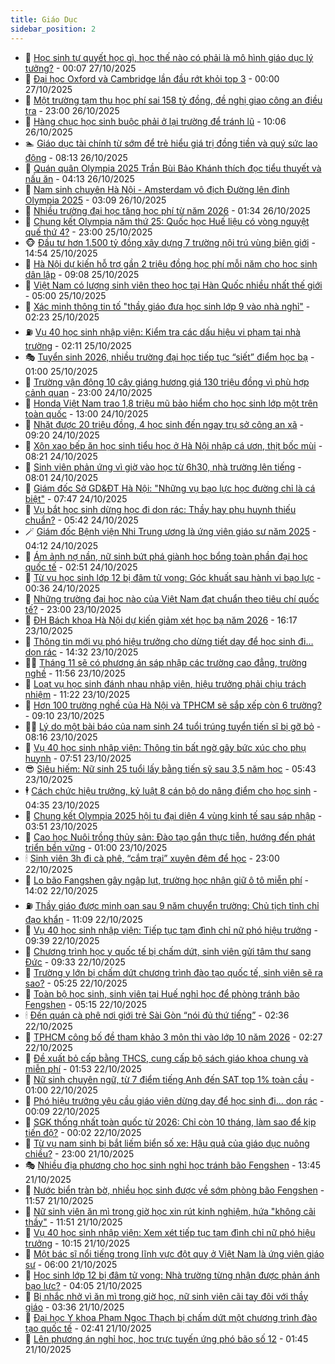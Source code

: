```yaml
---
title: Giáo Dục
sidebar_position: 2
---
```


<!-- dantri-giao-duc:START -->
- 🤡 [Học sinh tự quyết học gì, học thế nào có phải là mô hình giáo dục lý tưởng?](https://dantri.com.vn/giao-duc/hoc-sinh-tu-quyet-hoc-gi-hoc-the-nao-co-phai-la-mo-hinh-giao-duc-ly-tuong-20251026225735923.htm) - 00:07 27/10/2025
- 🗽 [Đại học Oxford và Cambridge lần đầu rớt khỏi top 3](https://dantri.com.vn/giao-duc/dai-hoc-oxford-va-cambridge-lan-dau-rot-khoi-top-3-20251026215603208.htm) - 00:00 27/10/2025
- 🚦 [Một trường tạm thu học phí sai 158 tỷ đồng, đề nghị giao công an điều tra](https://dantri.com.vn/giao-duc/mot-truong-tam-thu-hoc-phi-sai-158-ty-dong-de-nghi-giao-cong-an-dieu-tra-20251026213205260.htm) - 23:00 26/10/2025
- 🌋 [Hàng chục học sinh buộc phải ở lại trường để tránh lũ](https://dantri.com.vn/giao-duc/hang-chuc-hoc-sinh-buoc-phai-o-lai-truong-de-tranh-lu-20251026164600933.htm) - 10:06 26/10/2025
- 🏊 [Giáo dục tài chính từ sớm để trẻ hiểu giá trị đồng tiền và quý sức lao động](https://dantri.com.vn/giao-duc/giao-duc-tai-chinh-tu-som-de-tre-hieu-gia-tri-dong-tien-va-quy-suc-lao-dong-20251026150734715.htm) - 08:13 26/10/2025
- 🎃 [Quán quân Olympia 2025 Trần Bùi Bảo Khánh thích đọc tiểu thuyết và nấu ăn](https://dantri.com.vn/giao-duc/quan-quan-olympia-2025-tran-bui-bao-khanh-thich-doc-tieu-thuyet-va-nau-an-20251026110424374.htm) - 04:13 26/10/2025
- 💄 [Nam sinh chuyên Hà Nội - Amsterdam vô địch Đường lên đỉnh Olympia 2025](https://dantri.com.vn/giao-duc/nam-sinh-chuyen-ha-noi-amsterdam-vo-dich-duong-len-dinh-olympia-2025-20251026100712074.htm) - 03:09 26/10/2025
- 🦅 [Nhiều trường đại học tăng học phí từ năm 2026](https://dantri.com.vn/giao-duc/nhieu-truong-dai-hoc-tang-hoc-phi-tu-nam-2026-20251025214512833.htm) - 01:34 26/10/2025
- 🚦 [Chung kết Olympia năm thứ 25: Quốc học Huế liệu có vòng nguyệt quế thứ 4?](https://dantri.com.vn/giao-duc/chung-ket-olympia-nam-thu-25-quoc-hoc-hue-lieu-co-vong-nguyet-que-thu-4-20251026003909283.htm) - 23:00 25/10/2025
- 🐵 [Đầu tư hơn 1.500 tỷ đồng xây dựng 7 trường nội trú vùng biên giới](https://dantri.com.vn/giao-duc/dau-tu-hon-1500-ty-dong-xay-dung-7-truong-noi-tru-vung-bien-gioi-20251025202407558.htm) - 14:54 25/10/2025
- 🐘 [Hà Nội dự kiến hỗ trợ gần 2 triệu đồng học phí mỗi năm cho học sinh dân lập](https://dantri.com.vn/giao-duc/ha-noi-du-kien-ho-tro-gan-2-trieu-dong-hoc-phi-moi-nam-cho-hoc-sinh-dan-lap-20251025160137171.htm) - 09:08 25/10/2025
- 🦏 [Việt Nam có lượng sinh viên theo học tại Hàn Quốc nhiều nhất thế giới](https://dantri.com.vn/giao-duc/viet-nam-co-luong-sinh-vien-theo-hoc-tai-han-quoc-nhieu-nhat-the-gioi-20251024214852750.htm) - 05:00 25/10/2025
- 💼 [Xác minh thông tin tố &quot;thầy giáo đưa học sinh lớp 9 vào nhà nghỉ&quot;](https://dantri.com.vn/giao-duc/xac-minh-thong-tin-to-thay-giao-dua-hoc-sinh-lop-9-vao-nha-nghi-20251025085746474.htm) - 02:23 25/10/2025
- ⛽️ [Vụ 40 học sinh nhập viện: Kiểm tra các dấu hiệu vi phạm tại nhà trường](https://dantri.com.vn/giao-duc/vu-40-hoc-sinh-nhap-vien-kiem-tra-cac-dau-hieu-vi-pham-tai-nha-truong-20251025073414297.htm) - 02:11 25/10/2025
- 🎭 [Tuyển sinh 2026, nhiều trường đại học tiếp tục “siết” điểm học bạ](https://dantri.com.vn/giao-duc/tuyen-sinh-2026-nhieu-truong-dai-hoc-tiep-tuc-siet-diem-hoc-ba-20251024140628053.htm) - 01:00 25/10/2025
- 🎃 [Trường vận động 10 cây giáng hương giá 130 triệu đồng vì phù hợp cảnh quan](https://dantri.com.vn/giao-duc/truong-van-dong-10-cay-giang-huong-gia-130-trieu-dong-vi-phu-hop-canh-quan-20251024201842881.htm) - 23:00 24/10/2025
- 🚀 [Honda Việt Nam trao 1,8 triệu mũ bảo hiểm cho học sinh lớp một trên toàn quốc](https://dantri.com.vn/giao-duc/honda-viet-nam-trao-18-trieu-mu-bao-hiem-cho-hoc-sinh-lop-mot-tren-toan-quoc-20251024194803934.htm) - 13:00 24/10/2025
- 👀 [Nhặt được 20 triệu đồng, 4 học sinh đến ngay trụ sở công an xã](https://dantri.com.vn/giao-duc/nhat-duoc-20-trieu-dong-4-hoc-sinh-den-ngay-tru-so-cong-an-xa-20251024160826047.htm) - 09:20 24/10/2025
- 🌝 [Xôn xao bếp ăn học sinh tiểu học ở Hà Nội nhập cá ươn, thịt bốc mùi](https://dantri.com.vn/giao-duc/xon-xao-bep-an-hoc-sinh-tieu-hoc-o-ha-noi-nhap-ca-uon-thit-boc-mui-20251024150648312.htm) - 08:21 24/10/2025
- 🤗 [Sinh viên phản ứng vì giờ vào học từ 6h30, nhà trường lên tiếng](https://dantri.com.vn/giao-duc/sinh-vien-phan-ung-vi-gio-vao-hoc-tu-6h30-nha-truong-len-tieng-20251024144219007.htm) - 08:01 24/10/2025
- 🦄 [Giám đốc Sở GD&amp;ĐT Hà Nội: &quot;Những vụ bạo lực học đường chỉ là cá biệt&quot;](https://dantri.com.vn/giao-duc/giam-doc-so-gddt-ha-noi-nhung-vu-bao-luc-hoc-duong-chi-la-ca-biet-20251024143127894.htm) - 07:47 24/10/2025
- 🦍 [Vụ bắt học sinh dừng học đi dọn rác: Thầy hay phụ huynh thiếu chuẩn?](https://dantri.com.vn/giao-duc/vu-bat-hoc-sinh-dung-hoc-di-don-rac-thay-hay-phu-huynh-thieu-chuan-20251024121805558.htm) - 05:42 24/10/2025
- 🪄 [Giám đốc Bệnh viện Nhi Trung ương là ứng viên giáo sư năm 2025](https://dantri.com.vn/giao-duc/giam-doc-benh-vien-nhi-trung-uong-la-ung-vien-giao-su-nam-2025-20251024110057625.htm) - 04:12 24/10/2025
- 🦆 [Ám ảnh nợ nần, nữ sinh bứt phá giành học bổng toàn phần đại học quốc tế](https://dantri.com.vn/giao-duc/am-anh-no-nan-nu-sinh-but-pha-gianh-hoc-bong-toan-phan-dai-hoc-quoc-te-20251024091951873.htm) - 02:51 24/10/2025
- 🚀 [Từ vụ học sinh lớp 12 bị đâm tử vong: Góc khuất sau hành vi bạo lực](https://dantri.com.vn/giao-duc/tu-vu-hoc-sinh-lop-12-bi-dam-tu-vong-goc-khuat-sau-hanh-vi-bao-luc-20251023102153840.htm) - 00:36 24/10/2025
- 🦒 [Những trường đại học nào của Việt Nam đạt chuẩn theo tiêu chí quốc tế?](https://dantri.com.vn/giao-duc/nhung-truong-dai-hoc-nao-cua-viet-nam-dat-chuan-theo-tieu-chi-quoc-te-20251023155147570.htm) - 23:00 23/10/2025
- 🤡 [ĐH Bách khoa Hà Nội dự kiến giảm xét học bạ năm 2026](https://dantri.com.vn/giao-duc/dh-bach-khoa-ha-noi-du-kien-giam-xet-hoc-ba-nam-2026-20251023230010355.htm) - 16:17 23/10/2025
- 🤔 [Thông tin mới vụ phó hiệu trưởng cho dừng tiết dạy để học sinh đi… dọn rác](https://dantri.com.vn/giao-duc/thong-tin-moi-vu-pho-hieu-truong-cho-dung-tiet-day-de-hoc-sinh-di-don-rac-20251023185440494.htm) - 14:32 23/10/2025
- 🧑‍💻 [Tháng 11 sẽ có phương án sáp nhập các trường cao đẳng, trường nghề](https://dantri.com.vn/giao-duc/thang-11-se-co-phuong-an-sap-nhap-cac-truong-cao-dang-truong-nghe-20251023183717990.htm) - 11:56 23/10/2025
- 🤡 [Loạt vụ học sinh đánh nhau nhập viện, hiệu trưởng phải chịu trách nhiệm](https://dantri.com.vn/giao-duc/loat-vu-hoc-sinh-danh-nhau-nhap-vien-hieu-truong-phai-chiu-trach-nhiem-20251021183956463.htm) - 11:22 23/10/2025
- 🧠 [Hơn 100 trường nghề của Hà Nội và TPHCM sẽ sắp xếp còn 6 trường?](https://dantri.com.vn/giao-duc/hon-100-truong-nghe-cua-ha-noi-va-tphcm-se-sap-xep-con-6-truong-20251023155605593.htm) - 09:10 23/10/2025
- 🧑‍💻 [Lý do một bài báo của nam sinh 24 tuổi trúng tuyển tiến sĩ bị gỡ bỏ](https://dantri.com.vn/giao-duc/ly-do-mot-bai-bao-cua-nam-sinh-24-tuoi-trung-tuyen-tien-si-bi-go-bo-20251023145905891.htm) - 08:16 23/10/2025
- 🧠 [Vụ 40 học sinh nhập viện: Thông tin bất ngờ gây bức xúc cho phụ huynh](https://dantri.com.vn/giao-duc/vu-40-hoc-sinh-nhap-vien-thong-tin-bat-ngo-gay-buc-xuc-cho-phu-huynh-20251023122429160.htm) - 07:51 23/10/2025
- 😎 [Siêu hiếm: Nữ sinh 25 tuổi lấy bằng tiến sỹ sau 3,5 năm học](https://dantri.com.vn/giao-duc/sieu-hiem-nu-sinh-25-tuoi-lay-bang-tien-sy-sau-35-nam-hoc-20251023112408694.htm) - 05:43 23/10/2025
- 🕴 [Cách chức hiệu trưởng, kỷ luật 8 cán bộ do nâng điểm cho học sinh](https://dantri.com.vn/giao-duc/cach-chuc-hieu-truong-ky-luat-8-can-bo-do-nang-diem-cho-hoc-sinh-20251023112842558.htm) - 04:35 23/10/2025
- 🧠 [Chung kết Olympia 2025 hội tụ đại diện 4 vùng kinh tế sau sáp nhập](https://dantri.com.vn/giao-duc/chung-ket-olympia-2025-hoi-tu-dai-dien-4-vung-kinh-te-sau-sap-nhap-20251023104146688.htm) - 03:51 23/10/2025
- 🚀 [Cao học Nuôi trồng thủy sản: Đào tạo gắn thực tiễn, hướng đến phát triển bền vững](https://dantri.com.vn/giao-duc/cao-hoc-nuoi-trong-thuy-san-dao-tao-gan-thuc-tien-huong-den-phat-trien-ben-vung-20251022222701882.htm) - 01:00 23/10/2025
- 🕯 [Sinh viên 3h đi cà phê, “cắm trại” xuyên đêm để học](https://dantri.com.vn/giao-duc/sinh-vien-3h-di-ca-phe-cam-trai-xuyen-dem-de-hoc-20251022203450234.htm) - 23:00 22/10/2025
- 🧰 [Lo bão Fangshen gây ngập lụt, trường học nhận giữ ô tô miễn phí](https://dantri.com.vn/giao-duc/lo-bao-fangshen-gay-ngap-lut-truong-hoc-nhan-giu-o-to-mien-phi-20251022185222975.htm) - 14:02 22/10/2025
- ⛽️ [Thầy giáo được minh oan sau 9 năm chuyển trường: Chủ tịch tỉnh chỉ đạo khẩn](https://dantri.com.vn/giao-duc/thay-giao-duoc-minh-oan-sau-9-nam-chuyen-truong-chu-tich-tinh-chi-dao-khan-20251022164029516.htm) - 11:09 22/10/2025
- 🤖 [Vụ 40 học sinh nhập viện: Tiếp tục tạm đình chỉ nữ phó hiệu trưởng](https://dantri.com.vn/giao-duc/vu-40-hoc-sinh-nhap-vien-tiep-tuc-tam-dinh-chi-nu-pho-hieu-truong-20251022160522752.htm) - 09:39 22/10/2025
- 🦍 [Chương trình học y quốc tế bị chấm dứt, sinh viên gửi tâm thư sang Đức](https://dantri.com.vn/giao-duc/chuong-trinh-hoc-y-quoc-te-bi-cham-dut-sinh-vien-gui-tam-thu-sang-duc-20251022162148899.htm) - 09:33 22/10/2025
- 🐘 [Trường y lớn bị chấm dứt chương trình đào tạo quốc tế, sinh viên sẽ ra sao?](https://dantri.com.vn/giao-duc/truong-y-lon-bi-cham-dut-chuong-trinh-dao-tao-quoc-te-sinh-vien-se-ra-sao-20251022115523664.htm) - 05:25 22/10/2025
- 🌊 [Toàn bộ học sinh, sinh viên tại Huế nghỉ học để phòng tránh bão Fengshen](https://dantri.com.vn/giao-duc/toan-bo-hoc-sinh-sinh-vien-tai-hue-nghi-hoc-de-phong-tranh-bao-fengshen-20251022115850239.htm) - 05:15 22/10/2025
- 🕯 [Đến quán cà phê nơi giới trẻ Sài Gòn “nói đủ thứ tiếng”](https://dantri.com.vn/giao-duc/den-quan-ca-phe-noi-gioi-tre-sai-gon-noi-du-thu-tieng-20251022093636924.htm) - 02:36 22/10/2025
- 🐎 [TPHCM công bố đề tham khảo 3 môn thi vào lớp 10 năm 2026](https://dantri.com.vn/giao-duc/tphcm-cong-bo-de-tham-khao-3-mon-thi-vao-lop-10-nam-2026-20251022085917891.htm) - 02:27 22/10/2025
- 🐻 [Đề xuất bỏ cấp bằng THCS, cung cấp bộ sách giáo khoa chung và miễn phí](https://dantri.com.vn/thoi-su/de-xuat-bo-cap-bang-thcs-cung-cap-bo-sach-giao-khoa-chung-va-mien-phi-20251022084123825.htm) - 01:53 22/10/2025
- 🐎 [Nữ sinh chuyên ngữ, từ 7 điểm tiếng Anh đến SAT top 1% toàn cầu](https://dantri.com.vn/giao-duc/nu-sinh-chuyen-ngu-tu-7-diem-tieng-anh-den-sat-top-1-toan-cau-20251021234106984.htm) - 01:00 22/10/2025
- 🫣 [Phó hiệu trưởng yêu cầu giáo viên dừng dạy để học sinh đi... dọn rác](https://dantri.com.vn/giao-duc/pho-hieu-truong-yeu-cau-giao-vien-dung-day-de-hoc-sinh-di-don-rac-20251021225308390.htm) - 00:09 22/10/2025
- 🤭 [SGK thống nhất toàn quốc từ 2026: Chỉ còn 10 tháng, làm sao để kịp tiến độ?](https://dantri.com.vn/giao-duc/sgk-thong-nhat-toan-quoc-tu-2026-chi-con-10-thang-lam-sao-de-kip-tien-do-20251022062411006.htm) - 00:02 22/10/2025
- 🥳 [Từ vụ nam sinh bị bắt liếm biển số xe: Hậu quả của giáo dục nuông chiều?](https://dantri.com.vn/giao-duc/tu-vu-nam-sinh-bi-bat-liem-bien-so-xe-hau-qua-cua-giao-duc-nuong-chieu-20251021183215926.htm) - 23:00 21/10/2025
- 🎭 [Nhiều địa phương cho học sinh nghỉ học tránh bão Fengshen](https://dantri.com.vn/giao-duc/nhieu-dia-phuong-cho-hoc-sinh-nghi-hoc-tranh-bao-fengshen-20251021202132966.htm) - 13:45 21/10/2025
- 🥸 [Nước biển tràn bờ, nhiều học sinh được về sớm phòng bão Fengshen](https://dantri.com.vn/giao-duc/nuoc-bien-tran-bo-nhieu-hoc-sinh-duoc-ve-som-phong-bao-fengshen-20251021175146479.htm) - 11:57 21/10/2025
- 🦣 [Nữ sinh viên ăn mì trong giờ học xin rút kinh nghiệm, hứa &quot;không cãi thầy&quot;](https://dantri.com.vn/giao-duc/nu-sinh-vien-an-mi-trong-gio-hoc-xin-rut-kinh-nghiem-hua-khong-cai-thay-20251021183951059.htm) - 11:51 21/10/2025
- 🤔 [Vụ 40 học sinh nhập viện: Xem xét tiếp tục tạm đình chỉ nữ phó hiệu trưởng](https://dantri.com.vn/giao-duc/vu-40-hoc-sinh-nhap-vien-xem-xet-tiep-tuc-tam-dinh-chi-nu-pho-hieu-truong-20251021163836298.htm) - 10:15 21/10/2025
- 🦣 [Một bác sĩ nổi tiếng trong lĩnh vực đột quỵ ở Việt Nam là ứng viên giáo sư](https://dantri.com.vn/giao-duc/mot-bac-si-noi-tieng-trong-linh-vuc-dot-quy-o-viet-nam-la-ung-vien-giao-su-20251021075431170.htm) - 06:00 21/10/2025
- 🐲 [Học sinh lớp 12 bị đâm tử vong: Nhà trường từng nhận được phản ánh bạo lực?](https://dantri.com.vn/giao-duc/hoc-sinh-lop-12-bi-dam-tu-vong-nha-truong-tung-nhan-duoc-phan-anh-bao-luc-20251021103504109.htm) - 04:05 21/10/2025
- 🔭 [Bị nhắc nhở vì ăn mì trong giờ học, nữ sinh viên cãi tay đôi với thầy giáo](https://dantri.com.vn/giao-duc/bi-nhac-nho-vi-an-mi-trong-gio-hoc-nu-sinh-vien-cai-tay-doi-voi-thay-giao-20251021102332795.htm) - 03:36 21/10/2025
- 🥷 [Đại học Y khoa Phạm Ngọc Thạch bị chấm dứt một chương trình đào tạo quốc tế](https://dantri.com.vn/giao-duc/dai-hoc-y-khoa-pham-ngoc-thach-bi-cham-dut-mot-chuong-trinh-dao-tao-quoc-te-20251021092613578.htm) - 02:41 21/10/2025
- 🎊 [Lên phương án nghỉ học, học trực tuyến ứng phó bão số 12](https://dantri.com.vn/giao-duc/len-phuong-an-nghi-hoc-hoc-truc-tuyen-ung-pho-bao-so-12-20251021083828130.htm) - 01:45 21/10/2025<!-- dantri-giao-duc:END -->
